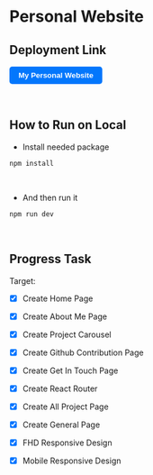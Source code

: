 # Personal Website

## Deployment Link
<a href="https://alif-dzarif-personal-web-3b7e5.web.app/" target="_blank">
  <button style="background-color:#0377fc; color:white; border:none; padding:8px 16px; font-weight:bold; border-radius: 5px; cursor: pointer;">My Personal Website</button>
</a>

&nbsp;

## How to Run on Local

- Install needed package
```
npm install
```

&nbsp;

- And then run it
```
npm run dev
```

<br>

## Progress Task
Target: 

- [x] Create Home Page
- [x] Create About Me Page
- [x] Create Project Carousel
- [x] Create Github Contribution Page
- [x] Create Get In Touch Page
- [x] Create React Router 
- [x] Create All Project Page 
- [x] Create General Page

- [X] FHD Responsive Design
- [X] Mobile Responsive Design
